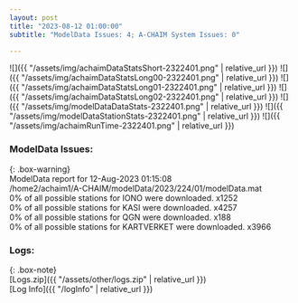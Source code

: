```yaml
---
layout: post
title: "2023-08-12 01:00:00"
subtitle: "ModelData Issues: 4; A-CHAIM System Issues: 0"

---
```


![]({{ "/assets/img/achaimDataStatsShort-2322401.png" | relative_url }})
![]({{ "/assets/img/achaimDataStatsLong00-2322401.png" | relative_url }})
![]({{ "/assets/img/achaimDataStatsLong01-2322401.png" | relative_url }})
![]({{ "/assets/img/achaimDataStatsLong02-2322401.png" | relative_url }})
![]({{ "/assets/img/modelDataDataStats-2322401.png" | relative_url }})
![]({{ "/assets/img/modelDataStationStats-2322401.png" | relative_url }})
![]({{ "/assets/img/achaimRunTime-2322401.png" | relative_url }})


### ModelData Issues:  
  
{: .box-warning}  
 ModelData report for 12-Aug-2023 01:15:08   
 /home2/achaim1/A-CHAIM/modelData/2023/224/01/modelData.mat   
 0% of all possible stations for IONO were downloaded. x1252   
 0% of all possible stations for KASI were downloaded. x4257   
 0% of all possible stations for QGN were downloaded. x188   
 0% of all possible stations for KARTVERKET were downloaded. x3966   
  


### Logs:  
  
{: .box-note}  
[Logs.zip]({{ "/assets/other/logs.zip" | relative_url }})  
[Log Info]({{ "/logInfo" | relative_url }})  
